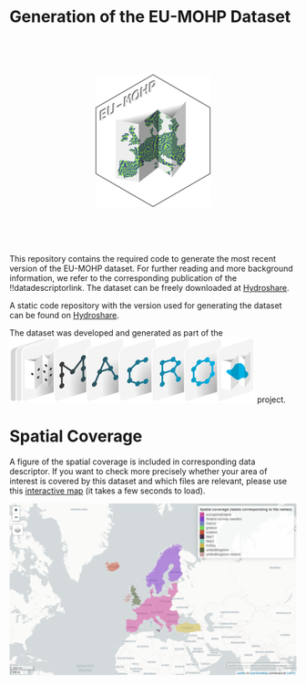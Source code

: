 Generation of the EU-MOHP Dataset
================

<br /> <br /> <br />

<p align="center">
<a href="https://doi.org/10.4211/hs.0f02af18e5344ae7a65dfa7fe1444f34">
<img width="40%" height="40%" src="README_files/eumohp_logo.png"> </a>
</p>

<br /> <br /> <br />

This repository contains the required code to generate the most recent
version of the EU-MOHP dataset. For further reading and more background
information, we refer to the corresponding publication of the
!!datadescriptorlink. The dataset can be freely downloaded at
[Hydroshare](https://doi.org/10.4211/hs.0f02af18e5344ae7a65dfa7fe1444f34).

A static code repository with the version used for generating the
dataset can be found on
[Hydroshare](https://doi.org/10.4211/hs.bfdfd782ffc74c42b0347690ae543961).

The dataset was developed and generated as part of the
[<img src="README_files/MACRO_logo.svg">](https://www.bgr.bund.de/EN/Themen/Wasser/Projekte/laufend/F+E/Macro/macro_projektbeschr_en.html?nn=1548270)
project.

# Spatial Coverage

A figure of the spatial coverage is included in corresponding data
descriptor. If you want to check more precisely whether your area of
interest is covered by this dataset and which files are relevant, please
use this [interactive map](https://mxnl.github.io/macro_mohp_feature/)
(it takes a few seconds to load).

[<img src="README_files/webmap_screenshot.png">](https://mxnl.github.io/macro_mohp_feature/)
